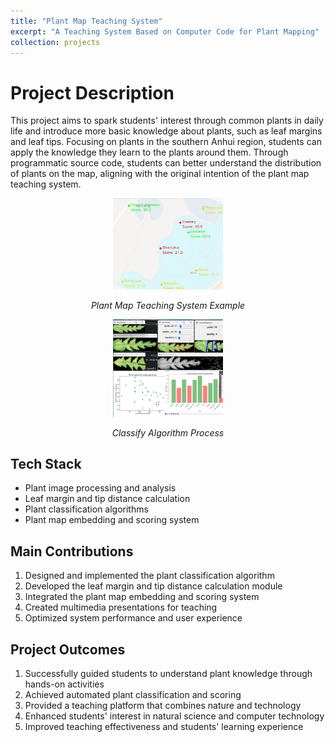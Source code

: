```yaml
---
title: "Plant Map Teaching System"
excerpt: "A Teaching System Based on Computer Code for Plant Mapping"
collection: projects
---
```


# Project Description
This project aims to spark students' interest through common plants in daily life and introduce more basic knowledge about plants, such as leaf margins and leaf tips. Focusing on plants in the southern Anhui region, students can apply the knowledge they learn to the plants around them. Through programmatic source code, students can better understand the distribution of plants on the map, aligning with the original intention of the plant map teaching system.


<div style="text-align: center">
    <img src="/images/projects/micro-leaf/final_result.png" alt="Plant Map Teaching System Example" width="35%" />
    <p><em>Plant Map Teaching System Example</em></p>
</div>

<div style="text-align: center">
    <img src="/images/projects/micro-leaf/classify_process.png" alt="Classify Algorithm Process" width="35%" />
    <p><em>Classify Algorithm Process</em></p>
</div>

## Tech Stack
- Plant image processing and analysis
- Leaf margin and tip distance calculation
- Plant classification algorithms
- Plant map embedding and scoring system

## Main Contributions
1. Designed and implemented the plant classification algorithm
2. Developed the leaf margin and tip distance calculation module
3. Integrated the plant map embedding and scoring system
4. Created multimedia presentations for teaching
5. Optimized system performance and user experience

## Project Outcomes
1. Successfully guided students to understand plant knowledge through hands-on activities
2. Achieved automated plant classification and scoring
3. Provided a teaching platform that combines nature and technology
4. Enhanced students' interest in natural science and computer technology
5. Improved teaching effectiveness and students' learning experience